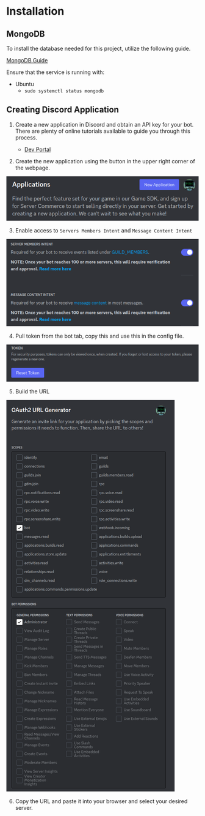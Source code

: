 # Installation

## MongoDB

To install the database needed for this project, utilize the following guide.

[MongoDB Guide](https://www.mongodb.com/docs/manual/administration/install-community/)

Ensure that the service is running with:

* Ubuntu
    * `sudo systemctl status mongodb`

## Creating Discord Application

1. Create a new application in Discord and obtain an API key for your bot. There are plenty of online tutorials available to guide you through this process.
    * [Dev Portal](https://discord.com/developers/)

2. Create the new application using the button in the upper right corner of the webpage.

![Create New Application](.resources/newapplication.png)

3. Enable access to `Servers Members Intent` and `Message Content Intent`

![Message Intents](.resources/messageintent.png)

4. Pull token from the bot tab, copy this and use this in the config file.

![Token Reset](.resources/tokenreset.png)

5. Build the URL

![Build Url](.resources/buildurl.png)

6. Copy the URL and paste it into your browser and select your desired server.